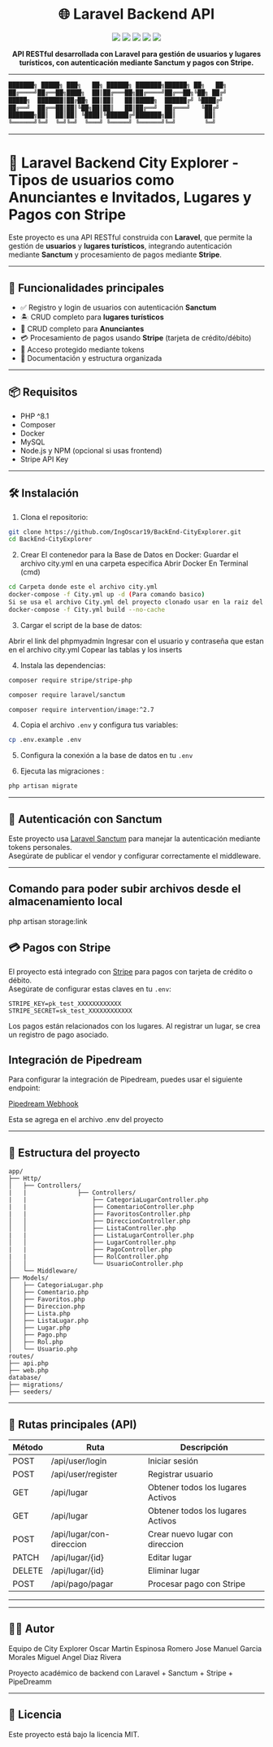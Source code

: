 <h1 align="center">🌐 Laravel Backend API</h1>

<p align="center">
  <img src="https://img.shields.io/badge/Laravel-10.x-red?logo=laravel&style=flat-square" />
  <img src="https://img.shields.io/badge/PHP-8.1-blue?logo=php&style=flat-square" />
  <img src="https://img.shields.io/badge/MySQL-Database-orange?logo=mysql&style=flat-square" />
  <img src="https://img.shields.io/badge/Sanctum-Auth-informational?style=flat-square" />
  <img src="https://img.shields.io/badge/Stripe-Integration-purple?logo=stripe&style=flat-square" />
</p>

<p align="center">
  <b>API RESTful desarrollada con Laravel para gestión de usuarios y lugares turísticos, con autenticación mediante Sanctum y pagos con Stripe.</b>
</p>

---

```bash
███████╗ █████╗ ███╗   ██╗ ██████╗ ███████╗██████╗ ██╗   ██╗
██╔════╝██╔══██╗████╗  ██║██╔═══██╗██╔════╝██╔══██╗╚██╗ ██╔╝
█████╗  ███████║██╔██╗ ██║██║   ██║█████╗  ██████╔╝ ╚████╔╝ 
██╔══╝  ██╔══██║██║╚██╗██║██║   ██║██╔══╝  ██╔═══╝   ╚██╔╝  
███████╗██║  ██║██║ ╚████║╚██████╔╝███████╗██║        ██║   
╚══════╝╚═╝  ╚═╝╚═╝  ╚═══╝ ╚═════╝ ╚══════╝╚═╝        ╚═╝   
```

---

# 🧾 Laravel Backend City Explorer - Tipos de usuarios como Anunciantes e Invitados, Lugares y Pagos con Stripe

Este proyecto es una API RESTful construida con **Laravel**, que permite la gestión de **usuarios** y **lugares turísticos**, integrando autenticación mediante **Sanctum** y procesamiento de pagos mediante **Stripe**.

---

## 🚀 Funcionalidades principales

- ✅ Registro y login de usuarios con autenticación **Sanctum**
- 🏝️ CRUD completo para **lugares turísticos**
- 👤 CRUD completo para **Anunciantes**
- 💳 Procesamiento de pagos usando **Stripe** (tarjeta de crédito/débito)
- 🔐 Acceso protegido mediante tokens
- 📄 Documentación y estructura organizada

---

## 📦 Requisitos

- PHP ^8.1
- Composer
- Docker
- MySQL
- Node.js y NPM (opcional si usas frontend)
- Stripe API Key

---

## 🛠 Instalación

1. Clona el repositorio:

```bash
git clone https://github.com/IngOscar19/BackEnd-CityExplorer.git
cd BackEnd-CityExplorer
```
2. Crear El contenedor para la Base de Datos en Docker:
    Guardar el archivo city.yml en una carpeta especifica
    Abrir Docker
   En Terminal (cmd)
```bash
cd Carpeta donde este el archivo city.yml
docker-compose -f City.yml up -d (Para comando basico)
Si se usa el archivo City.yml del proyecto clonado usar en la raiz del proyecto:
docker-compose -f City.yml build --no-cache


```  
3. Cargar el script de la base de datos:

Abrir el link del phpmyadmin
Ingresar con el usuario y contraseña que estan en el archivo city.yml
Copear las tablas y los inserts


4. Instala las dependencias:

```bash
composer require stripe/stripe-php

composer require laravel/sanctum

composer require intervention/image:^2.7
```

4. Copia el archivo `.env` y configura tus variables:

```bash
cp .env.example .env
```

5. Configura la conexión a la base de datos en tu `.env`

6. Ejecuta las migraciones :

```bash
php artisan migrate 
```

---

## 🔐 Autenticación con Sanctum

Este proyecto usa [Laravel Sanctum](https://laravel.com/docs/sanctum) para manejar la autenticación mediante tokens personales.  
Asegúrate de publicar el vendor y configurar correctamente el middleware.

---
## Comando para poder subir archivos desde el almacenamiento local
php artisan storage:link

## 💳 Pagos con Stripe

El proyecto está integrado con [Stripe](https://stripe.com) para pagos con tarjeta de crédito o débito.  
Asegúrate de configurar estas claves en tu `.env`:

```env
STRIPE_KEY=pk_test_XXXXXXXXXXXX
STRIPE_SECRET=sk_test_XXXXXXXXXXXX
```

Los pagos están relacionados con los lugares. Al registrar un lugar, se crea un registro de pago asociado.


## Integración de Pipedream

Para configurar la integración de Pipedream, puedes usar el siguiente endpoint:

[Pipedream Webhook](https://api.pipedream.com)

Esta se agrega en el archivo .env del proyecto

---

## 📂 Estructura del proyecto

```
app/
├── Http/
│   ├── Controllers/
|   |              ├── Controllers/
|   |                  ├── CategoriaLugarController.php
|   |                  ├── ComentarioController.php
|   |                  ├── FavoritosController.php
│   │                  ├── DireccionController.php
│   │                  ├── ListaController.php
|   |                  ├── ListaLugarController.php
│   │                  ├── LugarController.php
|   |                  ├── PagoController.php
|   |                  ├── RolController.php
│   │                  └── UsuarioController.php
│   └── Middleware/
├── Models/
│   ├── CategoriaLugar.php
│   ├── Comentario.php
│   ├── Favoritos.php
│   ├── Direccion.php
│   ├── Lista.php
│   ├── ListaLugar.php
│   ├── Lugar.php
│   ├── Pago.php
│   ├── Rol.php
│   └── Usuario.php
routes/
├── api.php
├── web.php
database/
├── migrations/
├── seeders/
```

---

## 📮 Rutas principales (API)

| Método | Ruta                          | Descripción                       |
|--------|------------------------------ |---------------------------------- |
| POST   | /api/user/login               | Iniciar sesión                    |
| POST   | /api/user/register            | Registrar usuario                 |
| GET    | /api/lugar                    | Obtener todos los lugares Activos |
| GET    | /api/lugar                    | Obtener todos los lugares Activos |
| POST   | /api/lugar/con-direccion      | Crear nuevo lugar con direccion   |
| PATCH  | /api/lugar/{id}               | Editar lugar                      |
| DELETE | /api/lugar/{id}               | Eliminar lugar                    |
| POST   | /api/pago/pagar               | Procesar pago con Stripe          |

---


---

## 👨‍💻 Autor

Equipo de City Explorer
Oscar Martin Espinosa Romero
Jose Manuel Garcia Morales
Miguel Angel Diaz Rivera

Proyecto académico de backend con Laravel + Sanctum + Stripe + PipeDreamm

---

## 📄 Licencia

Este proyecto está bajo la licencia MIT.
